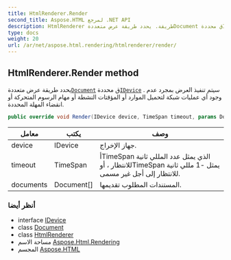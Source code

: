 ```yaml
---
title: HtmlRenderer.Render
second_title: Aspose.HTML لمرجع .NET API
description: HtmlRenderer طريقة. يحدد طريقة عرض متعددةDocument ق محددةIDevice . سيتم تنفيذ العرض بمجرد عدم وجود أي عمليات شبكة لتحميل الموارد أو المؤقتات النشطة أو مهام الرسوم المتحركة أو انقضاء المهلة المحددة.
type: docs
weight: 20
url: /ar/net/aspose.html.rendering/htmlrenderer/render/
---
```

## HtmlRenderer.Render method

يحدد طريقة عرض متعددة[`Document`](../../../aspose.html.dom/document/) ق محددة[`IDevice`](../../idevice/) . سيتم تنفيذ العرض بمجرد عدم وجود أي عمليات شبكة لتحميل الموارد أو المؤقتات النشطة أو مهام الرسوم المتحركة أو انقضاء المهلة المحددة.

```csharp
public override void Render(IDevice device, TimeSpan timeout, params Document[] documents)
```

| معامل | يكتب | وصف |
| --- | --- | --- |
| device | IDevice | جهاز الإخراج. |
| timeout | TimeSpan | أTimeSpan الذي يمثل عدد المللي ثانية للانتظار ، أوTimeSpan يمثل -1 مللي ثانية للانتظار إلى أجل غير مسمى. |
| documents | Document[] | المستندات المطلوب تقديمها. |

### أنظر أيضا

* interface [IDevice](../../idevice/)
* class [Document](../../../aspose.html.dom/document/)
* class [HtmlRenderer](../)
* مساحة الاسم [Aspose.Html.Rendering](../../htmlrenderer/)
* المجسم [Aspose.HTML](../../../)


